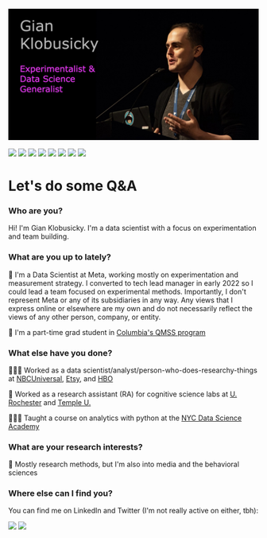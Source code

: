 
<!--
**gklobu/gklobu** is a ✨ _special_ ✨ repository because its `README.md` (this file) appears on your GitHub profile.

Here are some ideas to get you started:

- 🔭 I’m currently working on ...
- 🌱 I’m currently learning ...
- 👯 I’m looking to collaborate on ...
- 🤔 I’m looking for help with ...
- 💬 Ask me about ...
- 📫 How to reach me: ...
- 😄 Pronouns: ...
- ⚡ Fun fact: ...
-->

[![Header](https://github.com/gklobu/gklobu/blob/main/coverpic.jpg "Header")](https://linkedin.com/in/gianklo)

![](https://img.shields.io/badge/<tool>-<python>-informational?style=flat&logo=<LOGO_NAME>&logoColor=white&color=2bbc8a)
![](https://img.shields.io/badge/<tool>-<R>-informational?style=flat&logo=<LOGO_NAME>&logoColor=white&color=2bbc8a)
![](https://img.shields.io/badge/<tool>-<pymc>-informational?style=flat&logo=<LOGO_NAME>&logoColor=white&color=2bbc8a)
![](https://img.shields.io/badge/<skill>-<experimentation>-informational?style=flat&logo=<LOGO_NAME>&logoColor=white&color=2bbc8a)
![](https://img.shields.io/badge/<skill>-<BayesianModeling>-informational?style=flat&logo=<LOGO_NAME>&logoColor=white&color=2bbc8a)
![](https://img.shields.io/badge/<skill>-<strategy>-informational?style=flat&logo=<LOGO_NAME>&logoColor=white&color=2bbc8a)
![](https://img.shields.io/badge/<skill>-<writing>-informational?style=flat&logo=<LOGO_NAME>&logoColor=white&color=2bbc8a)
![](https://img.shields.io/badge/<skill>-<ETL>-informational?style=flat&logo=<LOGO_NAME>&logoColor=white&color=2bbc8a)

# Let's do some Q&A

### Who are you?
Hi! I'm Gian Klobusicky. I'm a data scientist with a focus on experimentation and team building.

### What are you up to lately?
💼 I'm a Data Scientist at Meta, working mostly on experimentation and measurement strategy. I converted to tech lead manager in early 2022 so I could lead a team focused on experimental methods. 
Importantly, I don't represent Meta or any of its subsidiaries in any way. Any views that I express online or elsewhere are my own and do not necessarily reflect the views of any other person, company, or entity.

📓 I'm a part-time grad student in [Columbia's QMSS program](https://qmss.columbia.edu/)


### What else have you done?

👩🏻‍💻 Worked as a data scientist/analyst/person-who-does-researchy-things at [NBCUniversal](https://www.nbcuniversal.com/), [Etsy](https://www.etsy.com/), and [HBO](https://www.hbo.com)

🧠 Worked as a research assistant (RA) for cognitive science labs at [U. Rochester](https://www.unige.ch/fapse/brainlearning/) and [Temple U.](https://sites.temple.edu/cnltu/)

👩🏻‍🏫 Taught a course on analytics with python at the [NYC Data Science Academy](https://nycdatascience.com/)


### What are your research interests?

🧪 Mostly research methods, but I'm also into media and the behavioral sciences

### Where else can I find you?

You can find me on LinkedIn and Twitter (I'm not really active on either, tbh):

<a href="https://www.linkedin.com/in/gianklo/"><img height="30" src="https://github.com/WaylonWalker/WaylonWalker/blob/main/icon/linkedin.png?raw=true"></a>
<a href="https://twitter.com/gkdatastuff"><img height="30" src="https://github.com/WaylonWalker/WaylonWalker/blob/main/icon/twitter.png?raw=true"></a>&nbsp;&nbsp;
